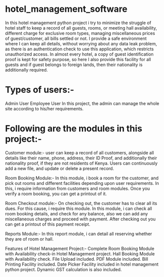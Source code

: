 # hotel_management_software
In this hotel management python project i try to minimize the struggle of hotel staff to keep a record of all guests, rooms, or meeting hall availability, different charge for exclusive room types, managing miscellaneous prices of guest/customer, all bills settled or not. I provide a safe environment where I can keep all details, without worrying about any data leak problem, as there is an authentication check to use this application, which restricts unauthorized access. In almost every hotel, a copy of guest identification proof is kept for safety purpose, so here I also provide this facility for all guests and if guest belongs to foreign lands, then their nationality is additionally required.

# Types of users:-
Admin User
Employee User
In this project, the admin can manage the whole site according to his/her requirements.

# Following are the modules in this project:-
Customer module:- user can keep a record of all customers, alongside all details like their name, phone, address, their ID Proof, and additionally their nationality proof, if they are not residents of Kenya. Users can continuously add a new file, and update or delete a present record.

Room Booking Module:- In this module, i book a room for the customer, and pick out rooms and different facilities depending upon user requirements. In this, i require information from customers and room modules. Once you verify a room booking, you can get a printout of it.

Room Checkout module:- On checking out, the customer has to clear all its dues. For this cause, i require this module. In this module, i can check all room booking details, and check for any balance, also we can add any miscellaneous charges and proceed with payment. After checking out you can get a printout of this payment receipt.

Reports Module:- In this report module, i can detail all reserving whether they are of room or hall.

Features of Hotel Management Project:-
Complete Room Booking Module with Availability check-in Hotel Management project.
Hall Booking Module with Availability check.
File Upload included.
PDF Module included.
Bill Printing Facility included.
Date Picker Facility included in hotel management python project.
Dynamic GST calculation is also included.
